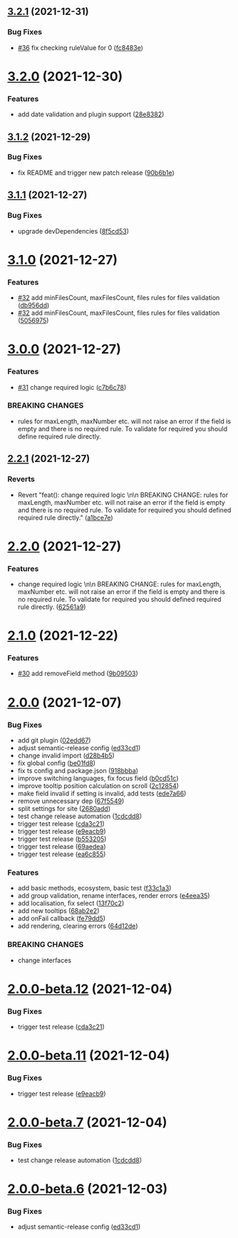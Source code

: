 ## [3.2.1](https://github.com/horprogs/Just-validate/compare/v3.2.0...v3.2.1) (2021-12-31)


### Bug Fixes

* [#36](https://github.com/horprogs/Just-validate/issues/36) fix checking ruleValue for 0 ([fc8483e](https://github.com/horprogs/Just-validate/commit/fc8483e764c0c03fbff1b8b309a0ccfbd8cf8986))

# [3.2.0](https://github.com/horprogs/Just-validate/compare/v3.1.2...v3.2.0) (2021-12-30)


### Features

* add date validation and plugin support ([28e8382](https://github.com/horprogs/Just-validate/commit/28e838211573acdcdd0db183883ff685ea35cebb))

## [3.1.2](https://github.com/horprogs/Just-validate/compare/v3.1.1...v3.1.2) (2021-12-29)


### Bug Fixes

* fix README and trigger new patch release ([90b6b1e](https://github.com/horprogs/Just-validate/commit/90b6b1e3499eaa43c4058e0c1b65a8cae818fd73))

## [3.1.1](https://github.com/horprogs/Just-validate/compare/v3.1.0...v3.1.1) (2021-12-27)


### Bug Fixes

* upgrade devDependencies ([8f5cd53](https://github.com/horprogs/Just-validate/commit/8f5cd53384ca66a038f768b4badf7accea40dad5))

# [3.1.0](https://github.com/horprogs/Just-validate/compare/v3.0.0...v3.1.0) (2021-12-27)


### Features

* [#32](https://github.com/horprogs/Just-validate/issues/32) add minFilesCount, maxFilesCount, files rules for files validation ([db956dd](https://github.com/horprogs/Just-validate/commit/db956dde812755e49ca52a5dd79da3d70e20207b))
* [#32](https://github.com/horprogs/Just-validate/issues/32) add minFilesCount, maxFilesCount, files rules for files validation ([5056975](https://github.com/horprogs/Just-validate/commit/50569753848605e3d6848b514acf9791086ce432))

# [3.0.0](https://github.com/horprogs/Just-validate/compare/v2.2.1...v3.0.0) (2021-12-27)


### Features

* [#31](https://github.com/horprogs/Just-validate/issues/31) change required logic ([c7b6c78](https://github.com/horprogs/Just-validate/commit/c7b6c7805961dffb574c8cb40978e7a2bdcc2733))


### BREAKING CHANGES

* rules for maxLength, maxNumber etc. will not raise an error if the field is empty and there is no required rule. To validate for required you should define required rule directly.

## [2.2.1](https://github.com/horprogs/Just-validate/compare/v2.2.0...v2.2.1) (2021-12-27)


### Reverts

* Revert "feat(): change required logic \n\n BREAKING CHANGE: rules for maxLength, maxNumber etc. will not raise an error if the field is empty and there is no required rule. To validate for required you should defined required rule directly." ([a1bce7e](https://github.com/horprogs/Just-validate/commit/a1bce7ed00dbeb1934ee5e3ee060ecefd0013ac6))

# [2.2.0](https://github.com/horprogs/Just-validate/compare/v2.1.0...v2.2.0) (2021-12-27)


### Features

* change required logic \n\n BREAKING CHANGE: rules for maxLength, maxNumber etc. will not raise an error if the field is empty and there is no required rule. To validate for required you should defined required rule directly. ([62561a9](https://github.com/horprogs/Just-validate/commit/62561a99d14f40ff6a4d60f89ae2e6d37041095e))

# [2.1.0](https://github.com/horprogs/Just-validate/compare/v2.0.0...v2.1.0) (2021-12-22)


### Features

* [#30](https://github.com/horprogs/Just-validate/issues/30) add removeField method ([9b09503](https://github.com/horprogs/Just-validate/commit/9b09503089686261436e9264090c99c1fd108985))

# [2.0.0](https://github.com/horprogs/Just-validate/compare/v1.5.0...v2.0.0) (2021-12-07)


### Bug Fixes

* add git plugin ([02edd67](https://github.com/horprogs/Just-validate/commit/02edd67393172396168ae4e94d2430d4d8a033eb))
* adjust semantic-release config ([ed33cd1](https://github.com/horprogs/Just-validate/commit/ed33cd1a81129802c16945e4b703ea1a83146669))
* change invalid import ([d28b4b5](https://github.com/horprogs/Just-validate/commit/d28b4b5b679ba0482e5f4bd1757a7fb6e5cda324))
* fix global config ([be01fd8](https://github.com/horprogs/Just-validate/commit/be01fd8c5d88e29b3d70a856ad2e6c05c7bfcca6))
* fix ts config and package.json ([918bbba](https://github.com/horprogs/Just-validate/commit/918bbbaae7a9b35c34ab0f1633b0c0205ccac544))
* improve switching languages, fix focus field ([b0cd51c](https://github.com/horprogs/Just-validate/commit/b0cd51c3f6322517b31564f426a2d577d6d620ab))
* improve tooltip position calculation on scroll ([2c12854](https://github.com/horprogs/Just-validate/commit/2c128546cb1a01799c632ccf86e8cc4eedcc23ae))
* make field invalid if setting is invalid, add tests ([ede7a66](https://github.com/horprogs/Just-validate/commit/ede7a66e0b397fba539a3fa92d5e37f37f2c611e))
* remove unnecessary dep ([67f5549](https://github.com/horprogs/Just-validate/commit/67f5549e70a4bfc9bba147cf3ccb59a0441c0970))
* split settings for site ([2680add](https://github.com/horprogs/Just-validate/commit/2680adda6ac3796322cd368821f0f5c5e9a220ef))
* test change release automation ([1cdcdd8](https://github.com/horprogs/Just-validate/commit/1cdcdd812f1e97d4dce7c3b16227740c61acc201))
* trigger test release ([cda3c21](https://github.com/horprogs/Just-validate/commit/cda3c215dc3ad34ec3ac3c18174c5f735b9aa384))
* trigger test release ([e9eacb9](https://github.com/horprogs/Just-validate/commit/e9eacb9634dabd55affaeb82468d13a42c78f42b))
* trigger test release ([b553205](https://github.com/horprogs/Just-validate/commit/b553205ef4e160e7935f039103567eb7a2b2dd4f))
* trigger test release ([69aedea](https://github.com/horprogs/Just-validate/commit/69aedea2cc53a7f649009dedc1ecf100dc36c01f))
* trigger test release ([ea6c855](https://github.com/horprogs/Just-validate/commit/ea6c8550cc29b3d7d42579f10008d779575f9d8d))


### Features

* add basic methods, ecosystem, basic test ([f33c1a3](https://github.com/horprogs/Just-validate/commit/f33c1a3caed020952b45f271e3f05e8c65e41991))
* add group validation, rename interfaces, render errors ([e4eea35](https://github.com/horprogs/Just-validate/commit/e4eea35ce93cb717d7384375eb9d4fc722f89164))
* add localisation, fix select ([13f70c2](https://github.com/horprogs/Just-validate/commit/13f70c20d0919dde0848206203dfea05adf5423e))
* add new tooltips ([68ab2e2](https://github.com/horprogs/Just-validate/commit/68ab2e265a383edf5ef6c08f3b79309fb021138c))
* add onFail callback ([fe79dd5](https://github.com/horprogs/Just-validate/commit/fe79dd5fb7ca79208196ec16835e595abc6f0a3e))
* add rendering, clearing errors ([64d12de](https://github.com/horprogs/Just-validate/commit/64d12de336f48d9b7c1cfb7406acccfecafd954a))


### BREAKING CHANGES

* change interfaces

# [2.0.0-beta.12](https://github.com/horprogs/Just-validate/compare/v2.0.0-beta.11...v2.0.0-beta.12) (2021-12-04)


### Bug Fixes

* trigger test release ([cda3c21](https://github.com/horprogs/Just-validate/commit/cda3c215dc3ad34ec3ac3c18174c5f735b9aa384))

# [2.0.0-beta.11](https://github.com/horprogs/Just-validate/compare/v2.0.0-beta.10...v2.0.0-beta.11) (2021-12-04)


### Bug Fixes

* trigger test release ([e9eacb9](https://github.com/horprogs/Just-validate/commit/e9eacb9634dabd55affaeb82468d13a42c78f42b))

# [2.0.0-beta.7](https://github.com/horprogs/Just-validate/compare/v2.0.0-beta.6...v2.0.0-beta.7) (2021-12-04)


### Bug Fixes

* test change release automation ([1cdcdd8](https://github.com/horprogs/Just-validate/commit/1cdcdd812f1e97d4dce7c3b16227740c61acc201))

# [2.0.0-beta.6](https://github.com/horprogs/Just-validate/compare/v2.0.0-beta.5...v2.0.0-beta.6) (2021-12-03)


### Bug Fixes

* adjust semantic-release config ([ed33cd1](https://github.com/horprogs/Just-validate/commit/ed33cd1a81129802c16945e4b703ea1a83146669))
